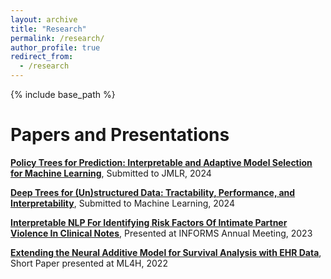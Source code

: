 ```yaml
---
layout: archive
title: "Research"
permalink: /research/
author_profile: true
redirect_from:
  - /research
---
```


{% include base_path %}

Papers and Presentations
======


[__Policy Trees for Prediction: Interpretable and Adaptive Model Selection for Machine Learning__](https://arxiv.org/abs/2405.20486), Submitted to JMLR, 2024

[__Deep Trees for (Un)structured Data: Tractability,
Performance, and Interpretability__](https://www.dropbox.com/scl/fi/iv0f30yleyj2rl9ngqwp3/Deep_Trees.pdf?rlkey=e73uos0gyyfrdsxx2uuog5qsq&dl=0), Submitted to Machine Learning, 2024

[__Interpretable NLP For Identifying Risk Factors Of Intimate Partner Violence In Clinical Notes__](https://www.dropbox.com/scl/fi/a1ha9vzf8mhte5z81sxzm/IPV_INFORMS_2023.pdf?rlkey=hpcix7h7v30kz7fhkredzb1tg&dl=0), Presented at INFORMS Annual Meeting, 2023

[__Extending the Neural Additive Model for Survival Analysis with EHR Data__](https://arxiv.org/abs/2211.07814), Short Paper presented at ML4H, 2022